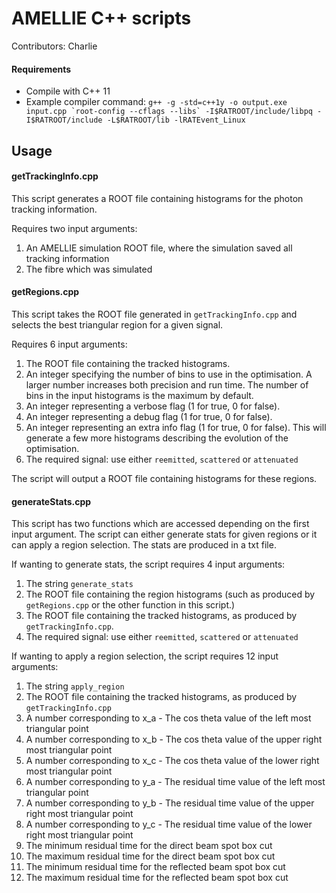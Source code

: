 AMELLIE C++ scripts
===================

Contributors: Charlie

#### Requirements

- Compile with C++ 11
- Example compiler command: ```g++ -g -std=c++1y -o output.exe input.cpp `root-config --cflags --libs` -I$RATROOT/include/libpq -I$RATROOT/include -L$RATROOT/lib -lRATEvent_Linux```

## Usage

#### getTrackingInfo.cpp

This script generates a ROOT file containing histograms for the photon tracking information.

Requires two input arguments:
1. An AMELLIE simulation ROOT file, where the simulation saved all tracking information
2. The fibre which was simulated


#### getRegions.cpp

This script takes the ROOT file generated in ```getTrackingInfo.cpp``` and selects the best triangular region for a given signal. 

Requires 6 input arguments:
1. The ROOT file containing the tracked histograms.
2. An integer specifying the number of bins to use in the optimisation. A larger number increases both precision and run time. The number of bins in the input histograms is the maximum by default.
3. An integer representing a verbose flag (1 for true, 0 for false).
4. An integer representing a debug flag (1 for true, 0 for false).
5. An integer representing an extra info flag (1 for true, 0 for false). This will generate a few more histograms describing the evolution of the optimisation.
6. The required signal: use either ```reemitted```, ```scattered``` or ```attenuated```

The script will output a ROOT file containing histograms for these regions.

#### generateStats.cpp

This script has two functions which are accessed depending on the first input argument. The script can either generate stats for given regions or it can apply a region selection. The stats are produced in a txt file.

If wanting to generate stats, the script requires 4 input arguments:
1. The string ```generate_stats```
2. The ROOT file containing the region histograms (such as produced by ```getRegions.cpp``` or the other function in this script.) 
3. The ROOT file containing the tracked histograms, as produced by ```getTrackingInfo.cpp```.
4. The required signal: use either ```reemitted```, ```scattered``` or ```attenuated```

If wanting to apply a region selection, the script requires 12 input arguments:
1. The string ```apply_region```
2. The ROOT file containing the tracked histograms, as produced by ```getTrackingInfo.cpp```
3. A number corresponding to x_a - The cos theta value of the left most triangular point
4. A number corresponding to x_b - The cos theta value of the upper right most triangular point
5. A number corresponding to x_c - The cos theta value of the lower right most triangular point
6. A number corresponding to y_a - The residual time value of the left most triangular point
7. A number corresponding to y_b - The residual time value of the upper right most triangular point
8. A number corresponding to y_c - The residual time value of the lower right most triangular point
9. The minimum residual time for the direct beam spot box cut
10. The maximum residual time for the direct beam spot box cut
11. The minimum residual time for the reflected beam spot box cut
12. The maximum residual time for the reflected beam spot box cut
